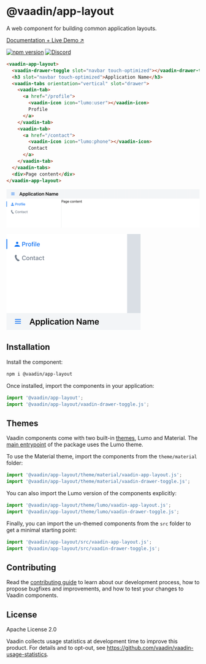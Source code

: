 # @vaadin/app-layout

A web component for building common application layouts.

[Documentation + Live Demo ↗](https://vaadin.com/docs/latest/ds/components/app-layout)

[![npm version](https://badgen.net/npm/v/@vaadin/app-layout)](https://www.npmjs.com/package/@vaadin/app-layout)
[![Discord](https://img.shields.io/discord/732335336448852018?label=discord)](https://discord.gg/PHmkCKC)

```html
<vaadin-app-layout>
  <vaadin-drawer-toggle slot="navbar touch-optimized"></vaadin-drawer-toggle>
  <h3 slot="navbar touch-optimized">Application Name</h3>
  <vaadin-tabs orientation="vertical" slot="drawer">
    <vaadin-tab>
      <a href="/profile">
        <vaadin-icon icon="lumo:user"></vaadin-icon>
        Profile
      </a>
    </vaadin-tab>
    <vaadin-tab>
      <a href="/contact">
        <vaadin-icon icon="lumo:phone"></vaadin-icon>
        Contact
      </a>
    </vaadin-tab>
  </vaadin-tabs>
  <div>Page content</div>
</vaadin-app-layout>
```

[<img src="https://raw.githubusercontent.com/vaadin/web-components/master/packages/app-layout/screenshot.png" width="900" alt="Screenshot of vaadin-app-layout">](https://vaadin.com/docs/latest/ds/components/app-layout)

[<img src="https://raw.githubusercontent.com/vaadin/web-components/master/packages/app-layout/screenshot-mobile.png" width="350" alt="Screenshot of vaadin-app-layout on mobile">](https://vaadin.com/docs/latest/ds/components/app-layout)

## Installation

Install the component:

```sh
npm i @vaadin/app-layout
```

Once installed, import the components in your application:

```js
import '@vaadin/app-layout';
import '@vaadin/app-layout/vaadin-drawer-toggle.js';
```

## Themes

Vaadin components come with two built-in [themes](https://vaadin.com/docs/latest/ds/customization/using-themes), Lumo and Material.
The [main entrypoint](https://github.com/vaadin/web-components/blob/master/packages/app-layout/vaadin-app-layout.js) of the package uses the Lumo theme.

To use the Material theme, import the components from the `theme/material` folder:

```js
import '@vaadin/app-layout/theme/material/vaadin-app-layout.js';
import '@vaadin/app-layout/theme/material/vaadin-drawer-toggle.js';
```

You can also import the Lumo version of the components explicitly:

```js
import '@vaadin/app-layout/theme/lumo/vaadin-app-layout.js';
import '@vaadin/app-layout/theme/lumo/vaadin-drawer-toggle.js';
```

Finally, you can import the un-themed components from the `src` folder to get a minimal starting point:

```js
import '@vaadin/app-layout/src/vaadin-app-layout.js';
import '@vaadin/app-layout/src/vaadin-drawer-toggle.js';
```

## Contributing

Read the [contributing guide](https://vaadin.com/docs/latest/guide/contributing/overview) to learn about our development process, how to propose bugfixes and improvements, and how to test your changes to Vaadin components.

## License

Apache License 2.0

Vaadin collects usage statistics at development time to improve this product.
For details and to opt-out, see https://github.com/vaadin/vaadin-usage-statistics.
